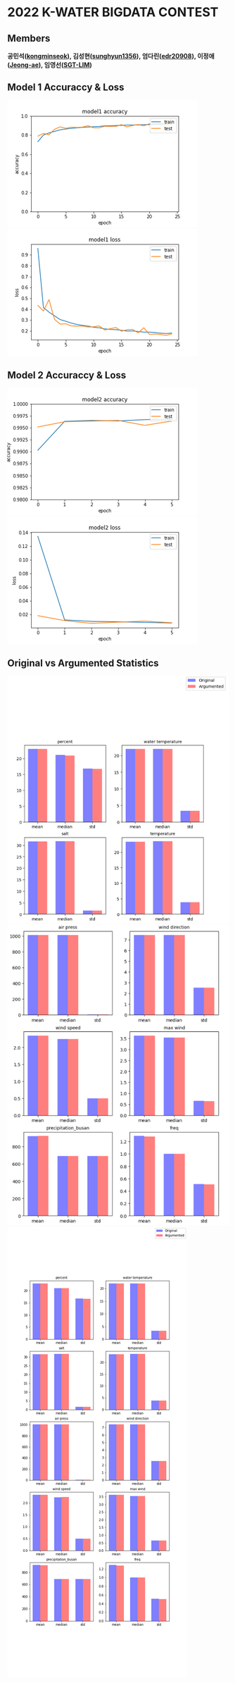 # 2022 K-WATER BIGDATA CONTEST
## Members 
**공민석([kongminseok](https://github.com/kongminseok)), 김성현([sunghyun1356](https://github.com/sunghyun1356)), 엄다린([edr20908](https://github.com/edr20908)), 이정애([Jeong-ae](https://github.com/Jeong-ae)), 임영선([SGT-LIM](https://github.com/SGT-LIM))**

## Model 1 Accuraccy & Loss
<img src="./image/model1_accuracy.png">
<img src="./image/model1_loss.png">

## Model 2 Accuraccy & Loss
<img src="./image/model2_accuracy.png">
<img src="./image/model2_loss.png">


## Original vs Argumented Statistics
<img src="./image/o_vs_a_statistics_1.png">
<img src="./image/o_vs_a_statistics_2.png">
<img src="./image/original_vs_argumented_statistics.png">

